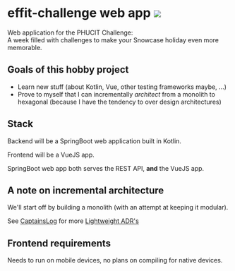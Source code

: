 # effit-challenge web app [![](https://travis-ci.org/SoftwareSandbox/effit-challenge.svg?branch=master)](https://travis-ci.org/SoftwareSandbox/effit-challenge)
Web application for the PHUCIT Challenge:  
A week filled with challenges to make your Snowcase holiday even more memorable.


## Goals of this hobby project

* Learn new stuff (about Kotlin, Vue, other testing frameworks maybe, ...)
* Prove to myself that I can incrementally _architect_ from a monolith to hexagonal (because I have the tendency to over design architectures)

## Stack
Backend will be a SpringBoot web application built in Kotlin.

Frontend will be a VueJS app.

SpringBoot web app both serves the REST API, **and** the VueJS app.

## A note on incremental architecture
We'll start off by building a monolith (with an attempt at keeping it modular).

See [CaptainsLog](CaptainsLog.md) for more [Lightweight ADR's](https://adr.github.io/)

## Frontend requirements
Needs to run on mobile devices, no plans on compiling for native devices.
 
